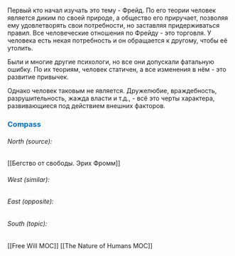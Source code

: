 Первый кто начал изучать это тему - Фрейд. По его теории человек является диким по своей природе, а общество его приручает, позволяя ему удовлетворять свои потребности, но заставляя придерживаться правил. Все человеческие отношения по Фрейду - это торговля. У человека есть некая потребность и он обращается к другому, чтобы её утолить.

Были и многие другие психологи, но все они допускали фатальную ошибку. По их теориям, человек статичен, а все изменения в нём - это развитие привычек.

Однако человек таковым не является. Дружелюбие, враждебность, разрушительность, жажда власти и т.д., - всё это черты характера, развивающиеся под действием внешних факторов.




### <span style="color:#0070c0">Compass</span>
###### North (source):
[[Бегство от свободы. Эрих Фромм]]

###### West (similar):


###### East (opposite):


###### South (topic):
[[Free Will MOC]]
[[The Nature of Humans MOC]]